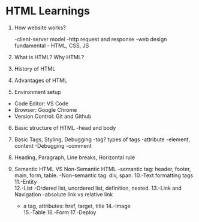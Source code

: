 # HTML Learnings

1. How website works?

     -client-server model 
     -http request and response 
     -web design fundamental - HTML, CSS, JS

 2. What is HTML? Why HTML?
 3. History of HTML 
 4. Advantages of HTML 
 5. Environment setup 

 - Code Editor: VS Code 
 - Browser: Google Chrome
 - Version Control: Git and Github

 6. Basic structure of HTML 
      -head and body
 7. Basic Tags, Styling, Debugging
   -tag? types of tags
   -attribute
   -element, content
   -Debugging
   -comment
 8. Heading, Paragraph, Line breaks, Horizontal rule

 9. Semantic HTML VS Non-Semantic HTML
   -semantic tag: header, footer, main, form, table.
   -Non-semantic tag: div, span.
10.-Text formatting tags 
11.-Entity  
12.-List
    -Ordered list, unordered list, definition, nested.
13.-Link and Navigation
     -absolute link vs relative link 
     - a tag, attributes: href, target, title
14.-Image   
15.-Table
16.-Form 
17.-Deploy